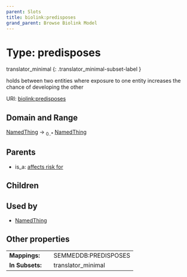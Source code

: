 ```yaml
---
parent: Slots
title: biolink:predisposes
grand_parent: Browse Biolink Model
---
```


# Type: predisposes

translator_minimal
{: .translator_minimal-subset-label }


holds between two entities where exposure to one entity increases the chance of developing the other

URI: [biolink:predisposes](https://w3id.org/biolink/vocab/predisposes)

## Domain and Range

[NamedThing](NamedThing.md) ->  <sub>0..*</sub> [NamedThing](NamedThing.md)

## Parents

 *  is_a: [affects risk for](affects_risk_for.md)

## Children


## Used by

 * [NamedThing](NamedThing.md)

## Other properties

|  |  |  |
| --- | --- | --- |
| **Mappings:** | | SEMMEDDB:PREDISPOSES |
| **In Subsets:** | | translator_minimal |

